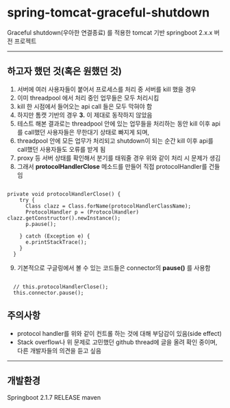 # spring-tomcat-graceful-shutdown
Graceful shutdown(우아한 연결종료) 를 적용한 tomcat 기반 springboot 2.x.x 버전 프로젝트

<hr/>

## 하고자 했던 것(혹은 원했던 것)
1. 서버에 여러 사용자들이 붙어서 프로세스를 처리 중 서버를 kill 했을 경우
2. 이미 threadpool 에서 처리 중인 업무들은 모두 처리시킴
3. kill 한 시점에서 들어오는 api call 들은 모두 막혀야 함
4. 하지만 톰캣 기반의 경우 **3.** 이 제대로 동작하지 않았음
5. 테스트 해본 결과로는 threadpool 안에 있는 업무들을 처리하는 동안 kill 이후 api를 call했던 사용자들은 무한대기 상태로 빠지게 되며,
6. threadpool 안에 모든 업무가 처리되고 shutdown이 되는 순간 kill 이후 api를 call했던 사용자들도 오류를 받게 됨
7. proxy 등 서버 상태를 확인해서 분기를 태워줄 경우 위와 같이 처리 시 문제가 생김
8. 그래서 **protocolHandlerClose** 메소드를 만들어 직접 protocolHandler를 건들임

<pre><code>
private void protocolHandlerClose() {
    try {
      Class<?> clazz = Class.forName(protocolHandlerClassName);
      ProtocolHandler p = (ProtocolHandler) clazz.getConstructor().newInstance();
      p.pause();

    } catch (Exception e) {
      e.printStackTrace();
    }
  }
</code></pre>

9. 기본적으로 구글링에서 볼 수 있는 코드들은 connector의 **pause()** 를 사용함
<pre><code>
  // this.protocolHandlerClose();
  this.connector.pause();
</code></pre>

## 주의사항
* protocol handler를 위와 같이 컨트롤 하는 것에 대해 부담감이 있음(side effect)
* Stack overflow나 위 문제로 고민했던 github thread에 글을 올려 확인 중이며, 다른 개발자들의 의견을 듣고 싶음

<hr/>

## 개발환경
Springboot 2.1.7 RELEASE
maven
